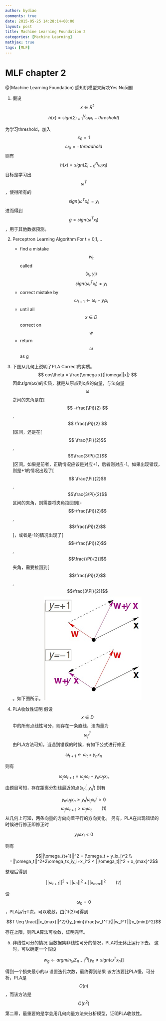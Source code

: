 ```yaml
---
author: bydiao
comments: true
date: 2015-05-25 14:28:14+00:00
layout: post
title: Machine Learning Foundation 2
categories: [Machine Learning]
mathjax: true
tags: [MLF]
---
```


# MLF chapter 2
@(Machine Learning Foundation)
感知机模型来解决Yes No问题

1. 假设 $$x\in R^2$$

$$ h(x) = sign(\Sigma^N_{i=1}\omega_ix_i - threshold) $$

为学习threshold，加入$$ x_0=1 $$ $$\omega_0=-threadhold $$
则有 $$ h(x)=sign(\Sigma^N_{i=0}\omega_ix_i) $$
目标是学习出 $$ \omega^T $$，使得所有的$$ sign(\omega^Tx_i) = y_i $$
进而得到 $$ g=sign(\omega^Tx_i) $$，用于其他数据预测。

2.  Perceptron Learning Algorithm
 For t = 0,1,...
	* find a mistake $$ w_t $$ called $$ (x_i,y_i) $$    $$ sign(\omega_t^Tx_i) \neq y_i $$
	* correct mistake by $$ \omega_{t+1}\leftarrow \omega_t+y_ix_i $$
	* until all $$ x \in D $$ correct on $$ w $$
	* return $$ \omega $$ as g

3.  下图从几何上说明了PLA Correct的实质。
	$$ cos\theta = \frac{\omega x}{|\omega||x|} $$
	因此$sign(\omega x)$的实质，就是从原点到x点的向量，与法向量$$ \omega $$之间的夹角是在[$$ -\frac{\Pi}{2} $$,$$ \frac{\Pi}{2} $$]区间，还是在[$$ \frac{\Pi}{2}$$,$$\frac{3\Pi}{2}$$]区间。如果是前者，正确情况应该是对应+1，后者则对应-1。如果出现错误，则是+1的情况出现了[$$ \frac{\Pi}{2}$$,$$\frac{3\Pi}{2}$$区间的夹角，则需要将夹角拉回到[-$$-\frac{\Pi}{2}$$,$$\frac{\Pi}{2}$$]，或者是-1的情况出现了[$$-\frac{\Pi}{2}$$,$$\frac{\Pi}{2}]$$夹角，需要拉回到[$$\frac{\Pi}{2}$$,$$\frac{3\Pi}{2}]$$。如下图所示。
![Alt text](image/MLF2_1.png)

4.  PLA收敛性证明
假设$$x\in D$$ 中的所有点线性可分，则存在一条直线，法向量为$$\omega_f^T$$
由PLA方法可知，当遇到错误的时候，有如下公式进行修正

$$\omega_{t+1} \leftarrow \omega_t + y_nx_n$$

则有

$$\omega_{f}\omega_{t+1} = \omega_f\omega_t + y_n\omega_fx_n$$

由题目可知，存在距离分割线最近的点$(x_n^i,y_n^i)$
则有

$$y_n\omega_fx_n \geq y_n^i\omega_fx_n^i > 0$$
$$\omega_{f}\omega_{t+1} > \omega_f\omega_t                    \qquad   (1)$$
从几何上可知，两条向量的方向向着平行的方向变化。
另有，PLA在出现错误的时候进行修正即修正时

$$y_i\omega x_i < 0$$

则有

$$||\omega_{t+1}||^2 = (\omega_t + y_ix_i)^2 \\ =||\omega_t||^2+2\omega_tx_iy_i+x_i^2 < ||\omega_t||^2 + x_{max}^2$$

整理后得到

$$||\omega_{t+1}||^2 < ||\omega_t||^2 + ||x_{max}||^2 \qquad (2)$$

设$$\omega_0 = 0$$，PLA运行T次，可以收敛，由(1)(2)可得到

$$T \leq \frac{||x_{max}||^2}{(y_{min}\frac{w_f^T}{||w_f^T||}x_{min})^2}$$

存在上限，则PLA算法可收敛，证明完毕。

5.  非线性可分的情况
当数据集非线性可分的情况，PLA将无休止运行下去。
这时，可以确定一个假设

$$w_g \leftarrow argmin_\omega\Sigma^N_{n=1}[y_n \neq sign(\omega^Tx_n)]$$

得到一个损失最小的$\omega$
设置迭代次数，最终得到结果
该方法要比PLA慢，可分析，PLA是$$O(n)$$，而该方法是$$O(n^2)$$



第二章，最重要的是学会用几何向量方法来分析模型，证明PLA收敛性。 
